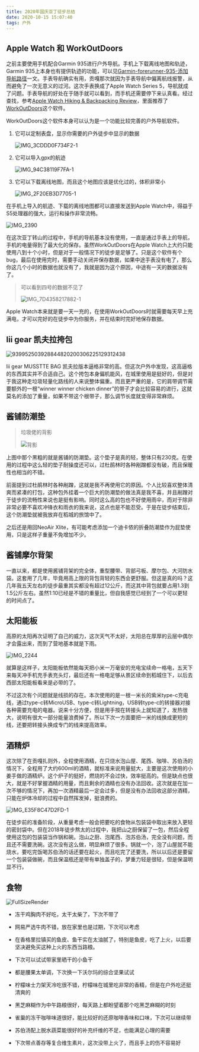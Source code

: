 ```yaml
---
title: 2020年国庆亚丁徒步总结
date: 2020-10-15 15:07:40
tags: 户外
---
```




## Apple Watch 和 WorkOutDoors

之前主要使用手机配合Garmin 935进行户外导航。手机上下载离线地图和轨迹，Garmin 935上本身也有提供轨迹的功能，可以见[Garmin-forerunner-935-添加导航路径](./2018-05-6-Garmin-forerunner-935-添加导航路径)一文。手表导航确实有用，贡嘎那次就因为手表导航中偏离航线报警，从而避免了一次无意义的过河。这次手表换成了Apple Watch Series 5，导航就成了问题。手表导航的好处在于随手就可以看到，而手机还需要停下来认真看。经过查找，参考[Apple Watch Hiking & Backpacking Review](https://www.youtube.com/watch?v=qOh8r43XctI)，里面推荐了[WorkOutDoors](https://www.youtube.com/watch?v=qOh8r43XctI)这个软件。

WorkOutDoors这个软件本身可以认为是一个功能比较完善的户外导航软件。

1. 它可以定制表盘，显示你需要的户外徒步中显示的数据

   ![IMG_3CDDD0F734F2-1](/images/2020-10-15-2020年国庆亚丁徒步总结/IMG_3CDDD0F734F2-1.jpeg)

2. 它可以导入gpx的航迹

   ![IMG_94C38119F7FA-1](/images/2020-10-15-2020年国庆亚丁徒步总结/IMG_94C38119F7FA-1.jpeg)

3. 它可以下载离线地图，而且这个地图应该是优化过的，体积非常小

   ![IMG_2F20EB3D7705-1](/images/2020-10-15-2020年国庆亚丁徒步总结/IMG_2F20EB3D7705-1.jpeg)

在手机上导入的航迹、下载的离线地图都可以直接发送到Apple Watch中，得益于S5处理器的强大，运行和操作非常流畅。

![IMG_2390](/images/2020-10-15-2020年国庆亚丁徒步总结/IMG_2390.PNG)

在这次亚丁转山的过程中，手机的导航基本没有使用，一直是通过手表上的导航，手机的电量得到了最大化的保存。虽然WorkOutDoors在Apple Watch上大约只能使用八到十个小时，但是对于一般情况下的徒步是足够了。只是这个软件有个bug，最后在使用完时，需要手动关闭并保存数据，如果中途手表没有电了，那么你这几个小时的数据也就没有了，我就是因为这个原因，中途有一天的数据没有了。

> 可以看到四号的数据不见了
>
> ![IMG_7D4358217882-1](/images/2020-10-15-2020年国庆亚丁徒步总结/IMG_7D4358217882-1.jpeg)

Apple Watch本来就是要一天一充的，在使用WorkOutDoors时就需要每天早上充满电，才可以完好的在徒步中为你服务，并在结束时完好地保存数据。

## lii gear 凯夫拉挎包

![939952503928844820200306225129312438](/images/2020-10-15-2020年国庆亚丁徒步总结/939952503928844820200306225129312438.jpg)

lii gear MUSSTTE BAG 凯夫拉版本逼格非常的高。但这次户外中发现，这高逼格的东西其实并不合适自己。这个挎包本身偏机能风，在城里使用是挺好的，但是对于我这种走垃圾轻量化路线的人来说整体偏重。而且更严重的是，它的肩带调节需要额外的一根“winner winner chicken dinner”的带子才会比较容易的进行，这就莫名的添加了重量，如果不带这个根带子，那么调节长度就变得非常麻烦。

## 酱铺防潮垫

> 垃圾佬的背影
>
> ![背影](/images/2020-10-15-2020年国庆亚丁徒步总结/beiyin.png)

上图中那个黑粗的就是酱铺的防潮垫。这个垫子是真的轻，整体只有230克。在使用的过程中这么轻的垫子耐操度还可以，过杜鹃林时各种剐蹭都没有破，而且保暖性也相当的不错。

前面提到过杜鹃林时各种剐蹭，这就是我不再使用它的原因。个人比较喜欢整体清爽而紧凑的打包，这种包外挂着一个巨大的防潮垫的做法真是我不喜，并且剐蹭对于徒步的流畅性来说也是挺有影响。同时这么高的包也不好使用雨伞，而对于除非非常必要不喜欢冲锋衣和雨衣的我来说，这点也是不能忍受。于是在徒步结束后，这个防潮垫就被我放弃在稻城的旅馆中了。

之后还是用回NeoAir Xlite，有可能考虑添加一个迪卡侬的折叠防潮垫作为屁垫使用，只是这样子重量不免增加不少。

## 酱铺摩尔背架

一直以来，都是使用酱铺背架的完全体，重型腰带、背部弓板、摩尔包、大河防水袋。这套用了几年，毕竟用高上限的背包背轻的东西会更舒服。但这是真的吗？这几年我五天左右的徒步最重其实都没有超过12公斤，而这其中背包就要占用1.3到1.5公斤左右。虽然1:10已经是不错的重量比，但自我感觉已经到了一个可以更轻的时间点了。

## 太阳能板

高原的太阳再次证明了自己的威力，这次天气不太好，太阳总在厚厚的云层中偶尔才会露出来，而到了营地基本就是下雨。

![IMG_2244](/images/2020-10-15-2020年国庆亚丁徒步总结/IMG_2244.jpeg)

就算是这样子，太阳能板依然能每天把小米一万毫安的充电宝续命一格电，五天下来每天冲手机充手表充头灯，最后还有一格电足够从景区续命到稻城住下，以后去西部太阳能板看来是必带的了。

不过这次有个问题就是线损的存在。本次使用的是一根一米长的紫米type-c充电线，通过type-c转MicroUSB、type-c转Lightning，USB转type-c的转接器对接各种需要充电的电器。说来十分方便，但是用手按在转接头上就知道了，发热很大，说明有很大一部分能量浪费掉了。所以下次一方面要把一米的线换成更短的线，还要把转接头换成专门的线来提高效率。

## 酒精炉

这次除了在贡嘎扎则外，全程使用酒精，在只烧水泡山屋、尾西、咖啡、苏伯汤的情况下，全程用了大约600ml的酒精，就标准来说用量挺大，主要是这次使用的小姜手做的酒精炉。这个炉子的挺好，燃烧的不会过快，效率挺高的。但是缺点也很大，就是不好掌握酒精的用量，而且剩余的酒精也没有办法回收。这次就是在加一次不够的情况下，再加一次酒精最后一定会过多，但是没有办法回收这部分酒精，只能在炉体冷却的过程中自然挥发掉，挺浪费的。

![IMG_E35F8C47D2FD-1](/images/2020-10-15-2020年国庆亚丁徒步总结/IMG_E35F8C47D2FD-1.jpeg)

在徒步前的准备阶段，从重量考虑一般会把要吃的食物从包装袋中取出来放入更轻的密封袋中。但在2018年徒步熬太的过程中，我把山之厨保留了一包，然后全程使用这包的包装袋当作锅和碗。泡山之厨、泡尾西、泡苏伯汤，完全没有问题，而且还不需要洗碗。这次没有这么做，明显麻烦了很多。锅就一个，泡了山屋就不能烧水，要吃完饭喝苏伯汤的话还要在起火，而且吃完了还要洗，所以以后还是要留一个包装袋做碗，而且保温瓶还是带有单独盖子的，梦重力轻是很轻，但是保温明显不行。

## 食物

![FullSizeRender](/images/2020-10-15-2020年国庆亚丁徒步总结/FullSizeRender.jpeg)

- 冻干鸡胸肉不好吃，太干太柴了，下次不带了

- 网易严选牛肉不错，放在家里也是过期，下次可以考虑

- 在香格里拉镇买的鱼皮、鱼干实在太油腻了，特别是鱼皮，吃了上火，以后要坚决避免买这种上火的东西当路粮。
- 下次可以试试带家里晒干的小鱼干

- 都是腰果太单调，下次换一下沃尔玛的综合坚果试试

- 柠檬味士力架天冷吃很不错，柠檬味在城里吃非常的香精，但是在户外吃还挺清爽的

- 黑芝麻糊作为中午路粮很好，每天路上都盼望着那个吃黑芝麻糊的时刻

- 雀巢的冻干咖啡味道很好，能比较好的还原咖啡香味和口味，下次可以继续带

- 苏伯汤配上脱水蔬菜能很好的补充纤维的不足，也能满足心理的需要
- 下次带点善存等复合维生素片，这次没带上火了，而且手上的伤不容易好



